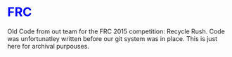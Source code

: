 <h1 style="color:blue">FRC</h1>
Old Code from out team for the FRC 2015 competition: Recycle Rush. 
Code was unfortunatley written before our git system was in place. 
This is just here for archival purpouses. 

